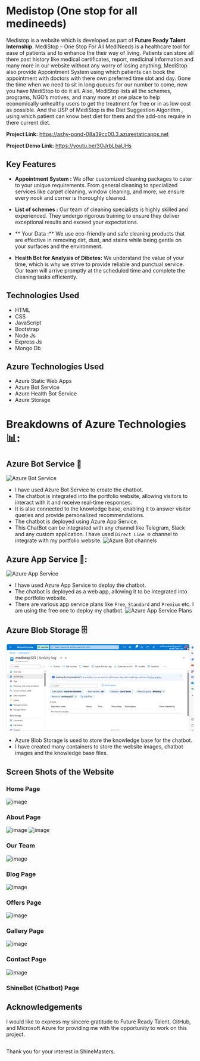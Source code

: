 # Medistop (One stop for all medineeds) 
Medistop  is a website which is developed as part of **Future Ready Talent Internship**. 
 MediStop – One Stop For All MediNeeds is a healthcare tool  for ease of patients and to enhance the their way of living. Patients can store all there past history like medical certificates, report, medicinal information and many more in our website without any worry of losing anything. MediStop also provide Appointment System using which patients can book the appointment with doctors with there own preferred time slot and day. Gone the time when we need to sit in long queues for our number to come, now you have MediStop to do it all. Also, MediStop lists all the schemes, programs, NGO’s motives, and many more at one place to help economically unhealthy users to get the treatment for free or in as low cost as possible. And the USP of MediStop is the Diet Suggestion Algorithm , using which patient can know best diet for them and the add-ons require in there current diet.

**Project Link:** https://ashy-pond-08a39cc00.3.azurestaticapps.net

**Project Demo Link:** https://youtu.be/3OJrbLbaUHs

## Key Features

- **Appointment System :** We offer customized cleaning packages to cater to your unique requirements. From general cleaning to specialized services like carpet cleaning, window cleaning, and more, we ensure every nook and corner is thoroughly cleaned.

- **List of schemes :** Our team of cleaning specialists is highly skilled and experienced. They undergo rigorous training to ensure they deliver exceptional results and exceed your expectations.

- ** Your Data :** We use eco-friendly and safe cleaning products that are effective in removing dirt, dust, and stains while being gentle on your surfaces and the environment.

- **Health Bot for Analysis of Dibetes:** We understand the value of your time, which is why we strive to provide reliable and punctual service. Our team will arrive promptly at the scheduled time and complete the cleaning tasks efficiently.

## Technologies Used
- HTML
- CSS
- JavaScript
- Bootstrap
- Node Js
- Express Js
- Mongo Db 

## Azure Technologies Used
- Azure Static Web Apps
- Azure Bot Service
- Azure Health Bot Service
- Azure Storage

# Breakdowns of Azure Technologies 📊:


## Azure Bot Service 🤖

![Azure Bot Service](./readme_images/azure-bot-service.png)

- I have used Azure Bot Service to create the chatbot.
- The chatbot is integrated into the portfolio website, allowing visitors to interact with it and receive real-time responses.
- It is also connected to the knowledge base, enabling it to answer visitor queries and provide personalized recommendations.
- The chatbot is deployed using Azure App Service.
- This ChatBot can be integrated with any channel like Telegram, Slack and any custom application. I have used `Direct Line 🌐` channel to integrate with my portfolio website.
  ![Azure Bot channels](./readme_images/azure-bot-channels.png)

## Azure App Service 📱:

![Azure App Service](./readme_images/azure-app-service.png)

- I have used Azure App Service to deploy the chatbot.
- The chatbot is deployed as a web app, allowing it to be integrated into the portfolio website.
- There are various app service plans like `Free`, `Standard` and `Premium` etc. I am using the free one to deploy my chatbot.
  ![Azure App Service Plans](./readme_images/azure-app-service-plans.png)

## Azure Blob Storage 🗄️

![Azure Blob Storage](./readme_images/azure-blob-storage.png)

- Azure Blob Storage is used to store the knowledge base for the chatbot.
- I have created many containers to store the website images, chatbot images and the knowledge base files.

## Screen Shots of the Website
### Home Page
![image](https://github.com/nagasrikotha/ShineMasters-FRT_Project/assets/101505094/bd635a10-d651-4005-9c72-feb82189eb55)

### About Page
![image](https://github.com/nagasrikotha/ShineMasters-FRT_Project/assets/101505094/9f9f80f1-0d28-4e06-8e65-6472af723ab9)
![image](https://github.com/nagasrikotha/ShineMasters-FRT_Project/assets/101505094/d2c1c3d9-014d-4439-a7b0-175fe82d7268)

### Our Team 
![image](https://github.com/nagasrikotha/ShineMasters-FRT_Project/assets/101505094/957cdf95-18f4-432a-b053-16b635d4dc4a)

### Blog Page
![image](https://github.com/nagasrikotha/ShineMasters-FRT_Project/assets/101505094/0d411b6f-28bc-40f7-9e3a-7ec3cb1931d3)

### Offers Page
![image](https://github.com/nagasrikotha/ShineMasters-FRT_Project/assets/101505094/62cab978-55ce-46ed-ba2f-046737072316)

### Gallery Page
![image](https://github.com/nagasrikotha/ShineMasters-FRT_Project/assets/101505094/093a71cc-e818-4d5b-8e7a-8fa0b18b7426)

### Contact Page
![image](https://github.com/nagasrikotha/ShineMasters-FRT_Project/assets/101505094/4f26b88b-7b57-4ff5-b831-e1bc0f050ea5)

### ShineBot (Chatbot) Page




## Acknowledgements
I would like to express my sincere gratitude to Future Ready Talent, GitHub, and Microsoft Azure for providing me with the opportunity to work on this project.

##
Thank you for your interest in ShineMasters.
